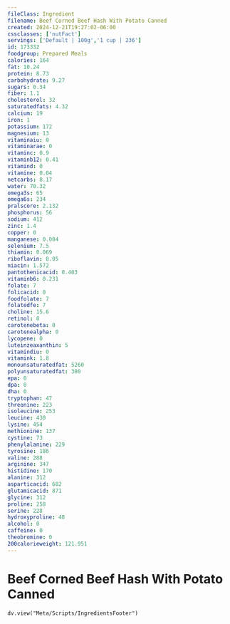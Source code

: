 ```yaml
---
fileClass: Ingredient
filename: Beef Corned Beef Hash With Potato Canned
created: 2024-12-21T19:27:02-06:00
cssclasses: ['nutFact']
servings: ['Default | 100g','1 cup | 236']
id: 173332
foodgroup: Prepared Meals
calories: 164
fat: 10.24
protein: 8.73
carbohydrate: 9.27
sugars: 0.34
fiber: 1.1
cholesterol: 32
saturatedfats: 4.32
calcium: 19
iron: 1
potassium: 172
magnesium: 13
vitaminaiu: 0
vitaminarae: 0
vitaminc: 0.9
vitaminb12: 0.41
vitamind: 0
vitamine: 0.04
netcarbs: 8.17
water: 70.32
omega3s: 65
omega6s: 234
pralscore: 2.132
phosphorus: 56
sodium: 412
zinc: 1.4
copper: 0
manganese: 0.084
selenium: 7.5
thiamin: 0.069
riboflavin: 0.05
niacin: 1.572
pantothenicacid: 0.403
vitaminb6: 0.231
folate: 7
folicacid: 0
foodfolate: 7
folatedfe: 7
choline: 15.6
retinol: 0
carotenebeta: 0
carotenealpha: 0
lycopene: 0
luteinzeaxanthin: 5
vitamindiu: 0
vitamink: 1.8
monounsaturatedfat: 5260
polyunsaturatedfat: 300
epa: 0
dpa: 0
dha: 0
tryptophan: 47
threonine: 223
isoleucine: 253
leucine: 430
lysine: 454
methionine: 137
cystine: 73
phenylalanine: 229
tyrosine: 186
valine: 288
arginine: 347
histidine: 170
alanine: 312
asparticacid: 682
glutamicacid: 871
glycine: 312
proline: 258
serine: 228
hydroxyproline: 48
alcohol: 0
caffeine: 0
theobromine: 0
200calorieweight: 121.951
---
```


# Beef Corned Beef Hash With Potato Canned

```dataviewjs
dv.view("Meta/Scripts/IngredientsFooter")
```
